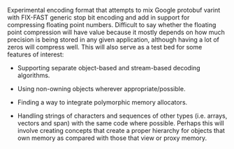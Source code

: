 Experimental encoding format that attempts to mix Google protobuf
varint with FIX-FAST generic stop bit encoding and add in support for
compressing floating point numbers. Difficult to say whether the
floating point compression will have value because it mostly depends
on how much precision is being stored in any given application,
although having a lot of zeros will compress well. This will also
serve as a test bed for some features of interest:

* Supporting separate object-based and stream-based decoding
  algorithms.
  
* Using non-owning objects wherever appropriate/possible.

* Finding a way to integrate polymorphic memory allocators.

* Handling strings of characters and sequences of other types
  (i.e. arrays, vectors and span) with the same code where
  possible. Perhaps this will involve creating concepts that create a
  proper hierarchy for objects that own memory as compared with those
  that view or proxy memory.

